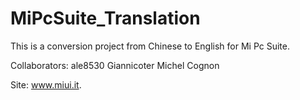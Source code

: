 # MiPcSuite_Translation

This is a conversion project from Chinese to English for Mi Pc Suite.

Collaborators:
ale8530
Giannicoter
Michel Cognon

Site:
www.miui.it.
